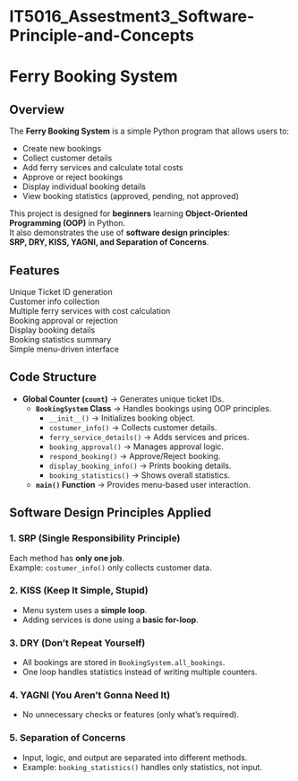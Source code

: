 # IT5016_Assestment3_Software-Principle-and-Concepts

# Ferry Booking System  

## Overview  
The **Ferry Booking System** is a simple Python program that allows users to:  
- Create new bookings  
- Collect customer details  
- Add ferry services and calculate total costs  
- Approve or reject bookings  
- Display individual booking details  
- View booking statistics (approved, pending, not approved)  

This project is designed for **beginners** learning **Object-Oriented Programming (OOP)** in Python.  
It also demonstrates the use of **software design principles**:  
**SRP, DRY, KISS, YAGNI, and Separation of Concerns**.  

##  Features  
 Unique Ticket ID generation  
 Customer info collection  
 Multiple ferry services with cost calculation  
 Booking approval or rejection  
 Display booking details  
 Booking statistics summary  
 Simple menu-driven interface  

##  Code Structure  
- **Global Counter (`count`)** → Generates unique ticket IDs.  
    - **`BookingSystem` Class** → Handles bookings using OOP principles.  
      - `__init__()` → Initializes booking object.  
      - `costumer_info()` → Collects customer details.  
      - `ferry_service_details()` → Adds services and prices.  
      - `booking_approval()` → Manages approval logic.  
      - `respond_booking()` → Approve/Reject booking.  
      - `display_booking_info()` → Prints booking details.  
      - `booking_statistics()` → Shows overall statistics.  
    - **`main()` Function** → Provides menu-based user interaction.  

##  Software Design Principles Applied  

### 1. **SRP (Single Responsibility Principle)**  
Each method has **only one job**.  
Example: `costumer_info()` only collects customer data.  

### 2. **KISS (Keep It Simple, Stupid)**  
- Menu system uses a **simple loop**.  
- Adding services is done using a **basic for-loop**.  

### 3. **DRY (Don’t Repeat Yourself)**  
- All bookings are stored in `BookingSystem.all_bookings`.  
- One loop handles statistics instead of writing multiple counters.  

### 4. **YAGNI (You Aren’t Gonna Need It)**  
- No unnecessary checks or features (only what’s required).  

### 5. **Separation of Concerns**  
- Input, logic, and output are separated into different methods.  
- Example: `booking_statistics()` handles only statistics, not input.  

